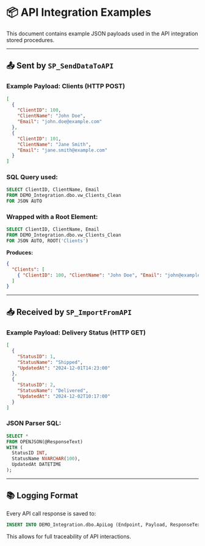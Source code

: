 # 📦 API Integration Examples

This document contains example JSON payloads used in the API integration stored procedures.

---

## 📤 Sent by `SP_SendDataToAPI`

### Example Payload: Clients (HTTP POST)

```json
[
  {
    "ClientID": 100,
    "ClientName": "John Doe",
    "Email": "john.doe@example.com"
  },
  {
    "ClientID": 101,
    "ClientName": "Jane Smith",
    "Email": "jane.smith@example.com"
  }
]
```

### SQL Query used:
```sql
SELECT ClientID, ClientName, Email
FROM DEMO_Integration.dbo.vw_Clients_Clean
FOR JSON AUTO
```

### Wrapped with a Root Element:
```sql
SELECT ClientID, ClientName, Email
FROM DEMO_Integration.dbo.vw_Clients_Clean
FOR JSON AUTO, ROOT('Clients')
```

**Produces:**
```json
{
  "Clients": [
    { "ClientID": 100, "ClientName": "John Doe", "Email": "john@example.com" }
  ]
}
```

---

## 📥 Received by `SP_ImportFromAPI`

### Example Payload: Delivery Status (HTTP GET)

```json
[
  {
    "StatusID": 1,
    "StatusName": "Shipped",
    "UpdatedAt": "2024-12-01T14:23:00"
  },
  {
    "StatusID": 2,
    "StatusName": "Delivered",
    "UpdatedAt": "2024-12-02T10:17:00"
  }
]
```

### JSON Parser SQL:
```sql
SELECT *
FROM OPENJSON(@ResponseText)
WITH (
  StatusID INT,
  StatusName NVARCHAR(100),
  UpdatedAt DATETIME
);
```

---

## 📚 Logging Format

Every API call response is saved to:

```sql
INSERT INTO DEMO_Integration.dbo.ApiLog (Endpoint, Payload, ResponseText, CreatedAt)
```

This allows for full traceability of API interactions.